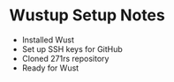 # Wustup Setup Notes

- Installed Wust
- Set up SSH keys for GitHub
- Cloned 271rs repository
- Ready for Wust